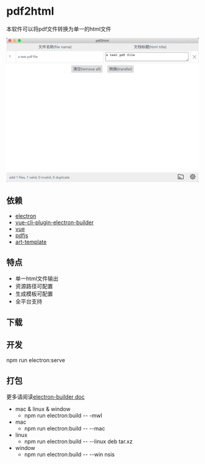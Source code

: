 # pdf2html
本软件可以将pdf文件转换为单一的html文件

![screenshot](./screenshot/home.png)

## 依赖
 - [electron](https://github.com/electron/electron)
 - [vue-cli-plugin-electron-builder](https://github.com/nklayman/vue-cli-plugin-electron-builder)
 - [vue](https://github.com/vuejs/vue)
 - [pdfjs](https://github.com/mozilla/pdf.js)
 - [art-template](https://github.com/aui/art-template)

## 特点
- 单一html文件输出
- 资源路径可配置
- 生成模板可配置
- 全平台支持

## 下载


## 开发
npm run electron:serve

## 打包
更多请阅读[electron-builder doc](https://www.electron.build/cli)
- mac & linux & window
  - npm run electron:build -- -mwl
- mac
  - npm run electron:build -- --mac
- linux
  - npm run electron:build -- --linux deb tar.xz
- window
  - npm run electron:build -- --win nsis
